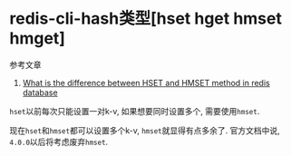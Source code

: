 # redis-cli-hash类型[hset hget hmset hmget]

参考文章

1. [What is the difference between HSET and HMSET method in redis database](https://stackoverflow.com/questions/15264480/what-is-the-difference-between-hset-and-hmset-method-in-redis-database)

`hset`以前每次只能设置一对k-v, 如果想要同时设置多个, 需要使用`hmset`.

现在`hset`和`hmset`都可以设置多个k-v, `hmset`就显得有点多余了. 官方文档中说, `4.0.0`以后将考虑废弃`hmset`.
